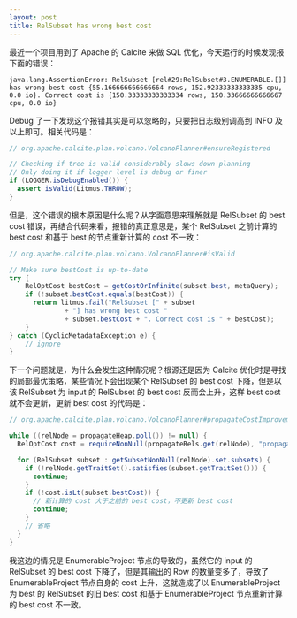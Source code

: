 ```yaml
---
layout: post
title: RelSubset has wrong best cost
---
```

最近一个项目用到了 Apache 的 Calcite 来做 SQL 优化，今天运行的时候发现报下面的错误：
```
java.lang.AssertionError: RelSubset [rel#29:RelSubset#3.ENUMERABLE.[]] has wrong best cost {55.166666666666664 rows, 152.92333333333335 cpu, 0.0 io}. Correct cost is {150.33333333333334 rows, 150.33666666666667 cpu, 0.0 io}
```
Debug 了一下发现这个报错其实是可以忽略的，只要把日志级别调高到 INFO 及以上即可。相关代码是：
```java
// org.apache.calcite.plan.volcano.VolcanoPlanner#ensureRegistered

// Checking if tree is valid considerably slows down planning
// Only doing it if logger level is debug or finer
if (LOGGER.isDebugEnabled()) {
  assert isValid(Litmus.THROW);
}
```
但是，这个错误的根本原因是什么呢？从字面意思来理解就是 RelSubset 的 best cost 错误，再结合代码来看，报错的真正意思是，某个 RelSubset 之前计算的 best cost 和基于 best 的节点重新计算的 cost 不一致：
```java
// org.apache.calcite.plan.volcano.VolcanoPlanner#isValid

// Make sure bestCost is up-to-date
try {
    RelOptCost bestCost = getCostOrInfinite(subset.best, metaQuery);
    if (!subset.bestCost.equals(bestCost)) {
      return litmus.fail("RelSubset [" + subset
              + "] has wrong best cost "
              + subset.bestCost + ". Correct cost is " + bestCost);
    }
} catch (CyclicMetadataException e) {
	// ignore
}
```
下一个问题就是，为什么会发生这种情况呢？根源还是因为 Calcite 优化时是寻找的局部最优策略，某些情况下会出现某个 RelSubset 的 best cost 下降，但是以该 RelSubset 为 input 的 RelSubset 的 best cost 反而会上升，这样 best cost 就不会更新，更新 best cost 的代码是：
```java
// org.apache.calcite.plan.volcano.VolcanoPlanner#propagateCostImprovements

while ((relNode = propagateHeap.poll()) != null) {
  RelOptCost cost = requireNonNull(propagateRels.get(relNode), "propagateRels.get(relNode)");

  for (RelSubset subset : getSubsetNonNull(relNode).set.subsets) {
    if (!relNode.getTraitSet().satisfies(subset.getTraitSet())) {
      continue;
    }
    if (!cost.isLt(subset.bestCost)) {
      // 新计算的 cost 大于之前的 best cost，不更新 best cost
      continue;
    }
    // 省略
  }
}
```
我这边的情况是 EnumerableProject 节点的导致的，虽然它的 input 的 RelSubset 的 best cost 下降了，但是其输出的 Row 的数量变多了，导致了 EnumerableProject 节点自身的 cost 上升，这就造成了以 EnumerableProject 为 best 的 RelSubset 的旧 best cost 和基于 EnumerableProject 节点重新计算的 best cost 不一致。


